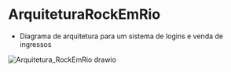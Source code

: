 # ArquiteturaRockEmRio

- Diagrama de arquitetura para um sistema de logins e venda de ingressos 

![Arquitetura_RockEmRio drawio](https://github.com/BrunaoW/ArquiteturaRockEmRio/assets/33531759/c8f76505-6a86-47d0-917b-2995028f84c4)
